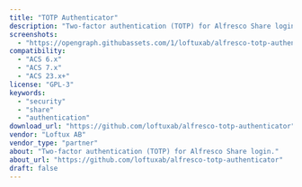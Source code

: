 ```yaml
---
title: "TOTP Authenticator"
description: "Two‑factor authentication (TOTP) for Alfresco Share login."
screenshots:
  - "https://opengraph.githubassets.com/1/loftuxab/alfresco-totp-authenticator"
compatibility:
  - "ACS 6.x"
  - "ACS 7.x"
  - "ACS 23.x+"
license: "GPL-3"
keywords:
  - "security"
  - "share"
  - "authentication"
download_url: "https://github.com/loftuxab/alfresco-totp-authenticator"
vendor: "Loftux AB"
vendor_type: "partner"
about: "Two‑factor authentication (TOTP) for Alfresco Share login."
about_url: "https://github.com/loftuxab/alfresco-totp-authenticator"
draft: false
---
```


